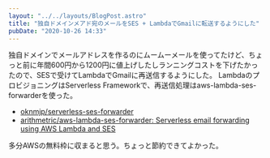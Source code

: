 ```yaml
---
layout: "../../layouts/BlogPost.astro"
title: "独自ドメインメアド宛のメールをSES + LambdaでGmailに転送するようにした"
pubDate: "2020-10-26 14:33"
---
```

独自ドメインでメールアドレスを作るのにムームーメールを使ってたけど、ちょっと前に年間600円から1200円に値上げしたしランニングコストを下げたかったので、SESで受けてLambdaでGmailに再送信するようにした。
LambdaのプロビジョニングはServerless Frameworkで、再送信処理はaws-lambda-ses-forwarderを使った。

- [oknmjp/serverless-ses-forwarder](https://github.com/oknmjp/serverless-ses-forwarder)
- [arithmetric/aws-lambda-ses-forwarder: Serverless email forwarding using AWS Lambda and SES](https://github.com/arithmetric/aws-lambda-ses-forwarder)

多分AWSの無料枠に収まると思う。ちょっと節約できてよかった。
